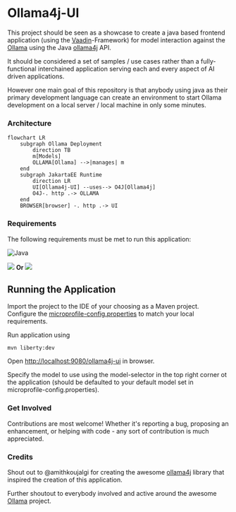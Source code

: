 # Ollama4j-UI

This project should be seen as a showcase to create a java based frontend application (using the [Vaadin](https://vaadin.com/)-Framework) for model interaction against the [Ollama](https://ollama.ai) using the Java [ollama4j](https://github.com/amithkoujalgi/ollama4j) API. 

It should be considered a set of samples / use cases rather than a fully-functional interchained application serving each and every aspect of AI driven applications.

However one main goal of this repository is that anybody using java as their primary development language can create an environment to start Ollama development on a local server / local machine in only some minutes.

### Architecture

```mermaid 
flowchart LR
    subgraph Ollama Deployment
        direction TB
        m[Models]
        OLLAMA[Ollama] -->|manages| m
    end
    subgraph JakartaEE Runtime
        direction LR    
        UI[Ollama4j-UI] --uses--> O4J[Ollama4j]
        O4J-. http .-> OLLAMA
    end
    BROWSER[browser] -. http .-> UI
```

### Requirements

The following requirements must be met to run this application:

![Java](https://img.shields.io/badge/Java-17_+-green.svg?style=just-the-message&labelColor=gray)

[![][ollama-shield]][ollama] **Or** [![][ollama-docker-shield]][ollama-docker]

[ollama]: https://ollama.ai/

[ollama-shield]: https://img.shields.io/badge/Ollama-Local_Installation-blue.svg?style=just-the-message&labelColor=gray

[ollama-docker]: https://hub.docker.com/r/ollama/ollama

[ollama-docker-shield]: https://img.shields.io/badge/Ollama-Docker-blue.svg?style=just-the-message&labelColor=gray


## Running the Application

Import the project to the IDE of your choosing as a Maven project. Configure the [microprofile-config.properties](src/main/resources/META-INF/microprofile-config.properties) to match your local requirements.

Run application using
```
mvn liberty:dev
```

Open [http://localhost:9080/ollama4j-ui](http://localhost:9080/ollama4j-ui) in browser.

Specify the model to use using the model-selector in the top right corner ot the application (should be defaulted to your default model set in microprofile-config.properties).

### Get Involved
Contributions are most welcome! Whether it's reporting a bug, proposing an enhancement, or helping with code - any sort of contribution is much appreciated.

### Credits
Shout out to @amithkoujalgi for creating the awesome [ollama4j](https://github.com/amithkoujalgi/ollama4j/) library that inspired the creation of this application.

Further shoutout to everybody involved and active around the awesome [Ollama](https://ollama.ai/) project.

